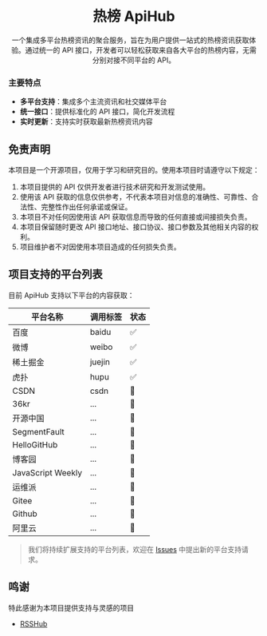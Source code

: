 <h1 align="center">热榜 ApiHub</h1>
<p align="center">一个集成多平台热榜资讯的聚合服务，旨在为用户提供一站式的热榜资讯获取体验。通过统一的 API 接口，开发者可以轻松获取来自各大平台的热榜内容，无需分别对接不同平台的 API。</p>

### 主要特点

- **多平台支持**：集成多个主流资讯和社交媒体平台
- **统一接口**：提供标准化的 API 接口，简化开发流程
- **实时更新**：支持实时获取最新热榜资讯内容

## 免责声明

本项目是一个开源项目，仅用于学习和研究目的。使用本项目时请遵守以下规定：

1. 本项目提供的 API 仅供开发者进行技术研究和开发测试使用。
2. 使用该 API 获取的信息仅供参考，不代表本项目对信息的准确性、可靠性、合法性、完整性作出任何承诺或保证。
3. 本项目不对任何因使用该 API 获取信息而导致的任何直接或间接损失负责。
4. 本项目保留随时更改 API 接口地址、接口协议、接口参数及其他相关内容的权利。
5. 项目维护者不对因使用本项目造成的任何损失负责。

## 项目支持的平台列表

目前 ApiHub 支持以下平台的内容获取：

| 平台名称          | 调用标签 | 状态 |
| ----------------- | -------- | ---- |
| 百度              | baidu    | ✅   |
| 微博              | weibo    | ✅   |
| 稀土掘金          | juejin   | ✅   |
| 虎扑              | hupu     | ✅   |
| CSDN              | csdn     | 🔄   |
| 36kr              | ...      | 🔄   |
| 开源中国          | ...      | 🔄   |
| SegmentFault      | ...      | 🔄   |
| HelloGitHub       | ...      | 🔄   |
| 博客园            | ...      | 🔄   |
| JavaScript Weekly | ...      | 🔄   |
| 运维派            | ...      | 🔄   |
| Gitee             | ...      | 🔄   |
| Github            | ...      | 🔄   |
| 阿里云            | ...      | 🔄   |

> 我们将持续扩展支持的平台列表，欢迎在 [Issues](https://github.com/Rankslive/RanksLiveApi/issues) 中提出新的平台支持请求。

## 鸣谢

特此感谢为本项目提供支持与灵感的项目

- [RSSHub](https://github.com/DIYgod/RSSHub)
